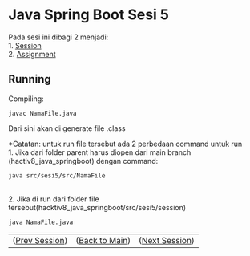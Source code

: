 
# Java Spring Boot Sesi 5

Pada sesi ini dibagi 2 menjadi:\
    1. [Session](https://github.com/farlhmd/hacktiv8_java_springboot/tree/main/src/sesi5/session)\
    2. [Assignment](https://github.com/farlhmd/hacktiv8_java_springboot/tree/main/src/sesi5/assignment2)

## Running
Compiling: 

    javac NamaFile.java
Dari sini akan di generate file .class

*Catatan: untuk run file tersebut ada 2 perbedaan command untuk run\
    1. Jika dari folder parent harus diopen dari main branch (hactiv8_java_springboot) dengan command:

    java src/sesi5/src/NamaFile
\
2. Jika di run dari folder file tersebut(hacktiv8_java_springboot/src/sesi5/session)

    java NamaFile.java

<table align="center" style="border:none;">
  <tr>
    <td>(<a href="https://github.com/farlhmd/hacktiv8_java_springboot/tree/main/src/sesi4">Prev Session</a>)</td>
    <td>(<a href="https://github.com/farlhmd/hacktiv8_java_springboot">Back to Main</a>)</td>
    <td>(<a href="https://github.com/farlhmd/hacktiv8_java_springboot/tree/main/src/sesi6">Next Session</a>)</td>
  </tr>
</table>
    


